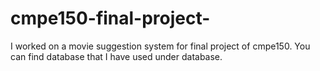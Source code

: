 # cmpe150-final-project-
 I worked on a movie suggestion system for final project of cmpe150.
 You can find database that I have used under database.
 
